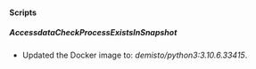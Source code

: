 
#### Scripts
##### AccessdataCheckProcessExistsInSnapshot
- Updated the Docker image to: *demisto/python3:3.10.6.33415*.